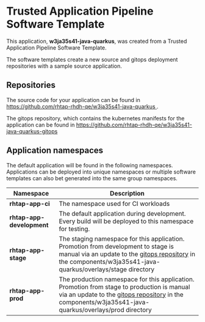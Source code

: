 # Trusted Application Pipeline Software Template

This application, **w3ja35s41-java-quarkus**, was created from a Trusted Application Pipeline Software Template.

The software templates create a new source and gitops deployment repositories with a sample source application. 

## Repositories

The source code for your application can be found in [https://github.com/rhtap-rhdh-qe/w3ja35s41-java-quarkus ](https://github.com/rhtap-rhdh-qe/w3ja35s41-java-quarkus ).
 
The gitops repository, which contains the kubernetes manifests for the application can be found in 
[https://github.com/rhtap-rhdh-qe/w3ja35s41-java-quarkus-gitops ](https://github.com/rhtap-rhdh-qe/w3ja35s41-java-quarkus-gitops ) 

## Application namespaces 

The default application will be found in the following namespaces. Applications can be deployed into unique namespaces or multiple software templates can also bet generated into the same group namespaces.  

|  Namespace   |  Description   |  
| -------- | -------- |
| **rhtap-app-ci** | The namespace used for CI workloads |
| **rhtap-app-development** | The default application during development. Every build will be deployed to this namespace for testing. |
| **rhtap-app-stage** | The staging namespace for this application. Promotion from development to stage is manual via an update to the [gitops repository](https://github.com/rhtap-rhdh-qe/w3ja35s41-java-quarkus-gitops ) in the components/w3ja35s41-java-quarkus/overlays/stage directory |
| **rhtap-app-prod** | The production namespace for this application. Promotion from stage to production is manual via an update to the [gitops repository](https://github.com/rhtap-rhdh-qe/w3ja35s41-java-quarkus-gitops ) in the components/w3ja35s41-java-quarkus/overlays/prod directory |